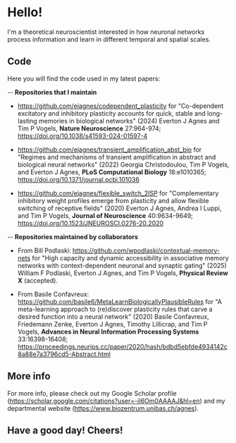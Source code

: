 # Hello!

I'm a theoretical neuroscientist interested in how neuronal networks process information and learn in different temporal and spatial scales.

## Code

Here you will find the code used in my latest papers:

-- **Repositories that I maintain**

- https://github.com/ejagnes/codependent_plasticity for "Co-dependent excitatory and inhibitory plasticity accounts for quick, stable and long-lasting memories in biological networks" (2024) Everton J Agnes and Tim P Vogels, **Nature Neuroscience** 27:964-974; https://doi.org/10.1038/s41593-024-01597-4

- https://github.com/ejagnes/transient_amplification_abst_bio for "Regimes and mechanisms of transient amplification in abstract and biological neural networks" (2022) Georgia Christodoulou, Tim P Vogels, and Everton J Agnes, **PLoS Computational Biology** 18:e1010365; https://doi.org/10.1371/journal.pcbi.101036

- https://github.com/ejagnes/flexible_switch_2ISP for "Complementary inhibitory weight profiles emerge from plasticity and allow flexible switching of receptive fields" (2020) Everton J Agnes, Andrea I Luppi, and Tim P Vogels, **Journal of Neuroscience** 40:9634-9649; https://doi.org/10.1523/JNEUROSCI.0276-20.2020

-- **Repositories maintained by collaborators**

- From Bill Podlaski: https://github.com/wpodlaski/contextual-memory-nets for "High capacity and dynamic accessibility in associative memory networks with context-dependent neuronal and synaptic gating" (2025) William F Podlaski, Everton J Agnes, and Tim P Vogels, **Physical Review X** (accepted).

- From Basile Confavreux: https://github.com/basile6/MetaLearnBiologicallyPlausibleRules for "A meta-learning approach to (re)discover plasticity rules that carve a desired function into a neural network" (2020) Basile Confavreux, Friedemann Zenke, Everton J Agnes, Timothy Lillicrap, and Tim P Vogels, **Advances in Neural Information Processing Systems** 33:16398-16408; https://proceedings.neurips.cc/paper/2020/hash/bdbd5ebfde4934142c8a88e7a3796cd5-Abstract.html

## More info

For more info, please check out my Google Scholar profile (https://scholar.google.com/citations?user=-jI6Om0AAAAJ&hl=en) and my departmental website (https://www.biozentrum.unibas.ch/agnes).

## Have a good day! Cheers!

